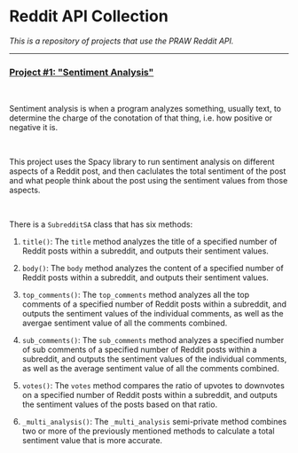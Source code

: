 # **Reddit API Collection**

*This is a repository of projects that use the PRAW Reddit API.*
___

### <u> Project #1: "Sentiment Analysis" </u>

<br>

Sentiment analysis is when a program analyzes something, usually text, to determine the charge of the conotation of that thing, i.e. how positive or negative it is.

<br>

This project uses the Spacy library to run sentiment analysis on different aspects of a Reddit post, and then caclulates the total sentiment of the post and what people think about the post using the sentiment values from those aspects.

<br>

There is a `SubredditSA` class that has six methods:

1. `title()`: The `title` method analyzes the title of a specified number of Reddit posts within a subreddit, and outputs their sentiment values.

2. `body()`: The `body` method analyzes the content of a specified number of Reddit posts within a subreddit, and outputs their sentiment values.

3. `top_comments()`: The `top_comments` method analyzes all the top comments of a specified number of Reddit posts within a subreddit, and outputs the sentiment values of the individual comments, as well as the avergae sentiment value of all the comments combined.

4. `sub_comments()`: The `sub_comments` method analyzes a specified number of sub comments of a specified number of Reddit posts within a subreddit, and outputs the sentiment values of the individual comments, as well as the average sentiment value of all the comments combined.

5. `votes()`: The `votes` method compares the ratio of upvotes to downvotes on a specified number of Reddit posts within a subreddit, and outputs the sentiment values of the posts based on that ratio.

6. `_multi_analysis()`: The `_multi_analysis` semi-private method combines two or more of the previously mentioned methods to calculate a total sentiment value that is more accurate.
